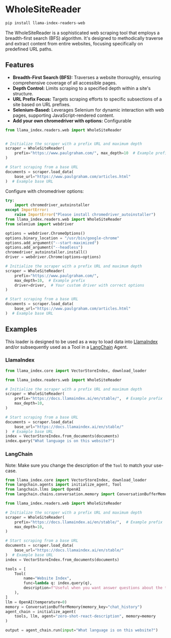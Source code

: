 # WholeSiteReader

```bash
pip install llama-index-readers-web
```

The WholeSiteReader is a sophisticated web scraping tool that employs a breadth-first search (BFS) algorithm. It's designed to methodically traverse and extract content from entire websites, focusing specifically on predefined URL paths.

## Features

- **Breadth-First Search (BFS):** Traverses a website thoroughly, ensuring comprehensive coverage of all accessible pages.
- **Depth Control:** Limits scraping to a specified depth within a site's structure.
- **URL Prefix Focus:** Targets scraping efforts to specific subsections of a site based on URL prefixes.
- **Selenium-Based:** Leverages Selenium for dynamic interaction with web pages, supporting JavaScript-rendered content.
- **Add your own chromedriver with options:** Configurable

```python
from llama_index.readers.web import WholeSiteReader


# Initialize the scraper with a prefix URL and maximum depth
scraper = WholeSiteReader(
    prefix="https://www.paulgraham.com/", max_depth=10  # Example prefix
)

# Start scraping from a base URL
documents = scraper.load_data(
    base_url="https://www.paulgraham.com/articles.html"
)  # Example base URL
```

Configure with chromedriver options:

```python
try:
    import chromedriver_autoinstaller
except ImportError:
    raise ImportError("Please install chromedriver_autoinstaller")
from llama_index.readers.web import WholeSiteReader
from selenium import webdriver

options = webdriver.ChromeOptions()
options.binary_location = "/usr/bin/google-chrome"
options.add_argument("--start-maximized")
options.add_argument("--headless")
chromedriver_autoinstaller.install()
driver = webdriver.Chrome(options=options)

# Initialize the scraper with a prefix URL and maximum depth
scraper = WholeSiteReader(
    prefix="https://www.paulgraham.com/",
    max_depth=10,  # Example prefix
    driver=driver,  # Your custom driver with correct options
)

# Start scraping from a base URL
documents = scraper.load_data(
    base_url="https://www.paulgraham.com/articles.html"
)  # Example base URL
```

## Examples

This loader is designed to be used as a way to load data into [LlamaIndex](https://github.com/run-llama/llama_index/tree/main/llama_index) and/or subsequently used as a Tool in a [LangChain](https://github.com/hwchase17/langchain) Agent.

### LlamaIndex

```python
from llama_index.core import VectorStoreIndex, download_loader

from llama_index.readers.web import WholeSiteReader

# Initialize the scraper with a prefix URL and maximum depth
scraper = WholeSiteReader(
    prefix="https://docs.llamaindex.ai/en/stable/",  # Example prefix
    max_depth=10,
)

# Start scraping from a base URL
documents = scraper.load_data(
    base_url="https://docs.llamaindex.ai/en/stable/"
)  # Example base URL
index = VectorStoreIndex.from_documents(documents)
index.query("What language is on this website?")
```

### LangChain

Note: Make sure you change the description of the `Tool` to match your use-case.

```python
from llama_index.core import VectorStoreIndex, download_loader
from langchain.agents import initialize_agent, Tool
from langchain.llms import OpenAI
from langchain.chains.conversation.memory import ConversationBufferMemory

from llama_index.readers.web import WholeSiteReader

# Initialize the scraper with a prefix URL and maximum depth
scraper = WholeSiteReader(
    prefix="https://docs.llamaindex.ai/en/stable/",  # Example prefix
    max_depth=10,
)

# Start scraping from a base URL
documents = scraper.load_data(
    base_url="https://docs.llamaindex.ai/en/stable/"
)  # Example base URL
index = VectorStoreIndex.from_documents(documents)

tools = [
    Tool(
        name="Website Index",
        func=lambda q: index.query(q),
        description=f"Useful when you want answer questions about the text on websites.",
    ),
]
llm = OpenAI(temperature=0)
memory = ConversationBufferMemory(memory_key="chat_history")
agent_chain = initialize_agent(
    tools, llm, agent="zero-shot-react-description", memory=memory
)

output = agent_chain.run(input="What language is on this website?")
```
